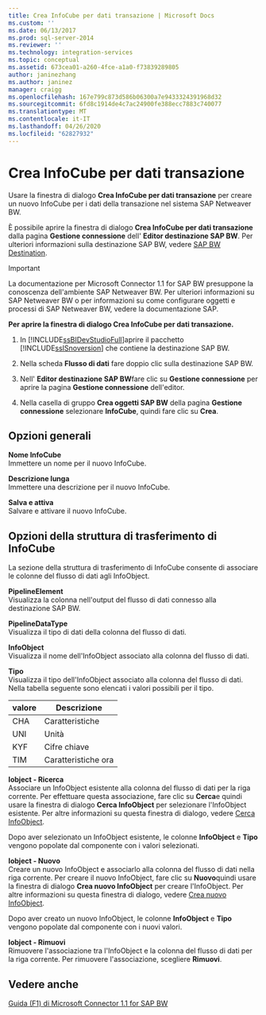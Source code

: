 ```yaml
---
title: Crea InfoCube per dati transazione | Microsoft Docs
ms.custom: ''
ms.date: 06/13/2017
ms.prod: sql-server-2014
ms.reviewer: ''
ms.technology: integration-services
ms.topic: conceptual
ms.assetid: 673cea01-a260-4fce-a1a0-f73839289805
author: janinezhang
ms.author: janinez
manager: craigg
ms.openlocfilehash: 167e799c873d586b06300a7e9433324391968d32
ms.sourcegitcommit: 6fd8c1914de4c7ac24900fe388ecc7883c740077
ms.translationtype: MT
ms.contentlocale: it-IT
ms.lasthandoff: 04/26/2020
ms.locfileid: "62827932"
---
```

# <a name="create-infocube-for-transaction-data"></a>Crea InfoCube per dati transazione
  Usare la finestra di dialogo **Crea InfoCube per dati transazione** per creare un nuovo InfoCube per i dati della transazione nel sistema SAP Netweaver BW.  
  
 È possibile aprire la finestra di dialogo **Crea InfoCube per dati transazione** dalla pagina **Gestione connessione** dell' **Editor destinazione SAP BW**. Per ulteriori informazioni sulla destinazione SAP BW, vedere [SAP BW Destination](sap-bw-destination.md).  
  
> [!IMPORTANT]  
>  La documentazione per Microsoft Connector 1.1 for SAP BW presuppone la conoscenza dell'ambiente SAP Netweaver BW. Per ulteriori informazioni su SAP Netweaver BW o per informazioni su come configurare oggetti e processi di SAP Netweaver BW, vedere la documentazione SAP.  
  
 **Per aprire la finestra di dialogo Crea InfoCube per dati transazione.**  
  
1.  In [!INCLUDE[ssBIDevStudioFull](../../includes/ssbidevstudiofull-md.md)]aprire il pacchetto [!INCLUDE[ssISnoversion](../../includes/ssisnoversion-md.md)] che contiene la destinazione SAP BW.  
  
2.  Nella scheda **Flusso di dati** fare doppio clic sulla destinazione SAP BW.  
  
3.  Nell' **Editor destinazione SAP BW**fare clic su **Gestione connessione** per aprire la pagina **Gestione connessione** dell'editor.  
  
4.  Nella casella di gruppo **Crea oggetti SAP BW** della pagina **Gestione connessione** selezionare **InfoCube**, quindi fare clic su **Crea**.  
  
## <a name="general-options"></a>Opzioni generali  
 **Nome InfoCube**  
 Immettere un nome per il nuovo InfoCube.  
  
 **Descrizione lunga**  
 Immettere una descrizione per il nuovo InfoCube.  
  
 **Salva e attiva**  
 Salvare e attivare il nuovo InfoCube.  
  
## <a name="infocube-transfer-structure-options"></a>Opzioni della struttura di trasferimento di InfoCube  
 La sezione della struttura di trasferimento di InfoCube consente di associare le colonne del flusso di dati agli InfoObject.  
  
 **PipelineElement**  
 Visualizza la colonna nell'output del flusso di dati connesso alla destinazione SAP BW.  
  
 **PipelineDataType**  
 Visualizza il tipo di dati della colonna del flusso di dati.  
  
 **InfoObject**  
 Visualizza il nome dell'InfoObject associato alla colonna del flusso di dati.  
  
 **Tipo**  
 Visualizza il tipo dell'InfoObject associato alla colonna del flusso di dati. Nella tabella seguente sono elencati i valori possibili per il tipo.  
  
|valore|Descrizione|  
|-----------|-----------------|  
|CHA|Caratteristiche|  
|UNI|Unità|  
|KYF|Cifre chiave|  
|TIM|Caratteristiche ora|  
  
 **Iobject - Ricerca**  
 Associare un InfoObject esistente alla colonna del flusso di dati per la riga corrente. Per effettuare questa associazione, fare clic su **Cerca**e quindi usare la finestra di dialogo **Cerca InfoObject** per selezionare l'InfoObject esistente. Per altre informazioni su questa finestra di dialogo, vedere [Cerca InfoObject](look-up-infoobject.md).  
  
 Dopo aver selezionato un InfoObject esistente, le colonne **InfoObject** e **Tipo** vengono popolate dal componente con i valori selezionati.  
  
 **Iobject - Nuovo**  
 Creare un nuovo InfoObject e associarlo alla colonna del flusso di dati nella riga corrente. Per creare il nuovo InfoObject, fare clic su **Nuovo**quindi usare la finestra di dialogo **Crea nuovo InfoObject** per creare l'InfoObject. Per altre informazioni su questa finestra di dialogo, vedere [Crea nuovo InfoObject](create-new-infoobject.md).  
  
 Dopo aver creato un nuovo InfoObject, le colonne **InfoObject** e **Tipo** vengono popolate dal componente con i nuovi valori.  
  
 **Iobject - Rimuovi**  
 Rimuovere l'associazione tra l'InfoObject e la colonna del flusso di dati per la riga corrente. Per rimuovere l'associazione, scegliere **Rimuovi**.  
  
## <a name="see-also"></a>Vedere anche  
 [Guida (F1) di Microsoft Connector 1.1 for SAP BW](../microsoft-connector-for-sap-bw-f1-help.md)  
  
  

